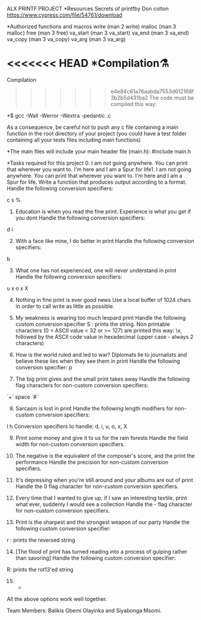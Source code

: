 ALX PRINTF PROJECT
*Resources
Secrets of printfby Don colton https://www.cypress.com/file/54761/download

*Authorized functions and macros
write (man 2 write) malloc (man 3 malloc) free (man 3 free) va_start (man 3 va_start) va_end (man 3 va_end) va_copy (man 3 va_copy) va_arg (man 3 va_arg)

<<<<<<< HEAD
*Compilation⚗️
=======
Compilation
>>>>>>> e4e84c61a76aabda7553d612168f3b2b5d431ba2
The code must be compiled this way:

*$ gcc -Wall -Werror -Wextra -pedantic .c

As a consequence, be careful not to push any c file containing a main function in the root directory of your project (you could have a test folder containing all your tests files including main functions)

*The main files will include your main header file (main.h): #include main.h

*Tasks required for this project
0. I am not going anywhere. You can print that wherever you want to. I'm here and I am a Spur for life1. I am not going anywhere. You can print that wherever you want to. I'm here and I am a Spur for life.
Write a function that produces output according to a format. Handle the following conversion specifiers:

c
s
%

1. Education is when you read the fine print. Experience is what you get if you dont
Handle the following conversion specifiers:

d
i

2. With a face like mine, I do better in print
Handle the following conversion specifiers:

b

3. What one has not experienced, one will never understand in print
Handle the following conversion specifiers:

u
x
o
x
X

4. Nothing in fine print is ever good news
Use a local buffer of 1024 chars in order to call write as little as possible.

5. My weakness is wearing too much leopard print
Handle the following custom conversion specifier
S : prints the string.
Non printable characters (0 < ASCII value < 32 or >= 127) are printed this way: \x, followed by the ASCII code value in hexadecimal (upper case - always 2 characters)

6. How is the world ruled and led to war? Diplomats lie to journalists and believe these lies when they see them in print
Handle the following conversion specifier: p

7. The big print gives and the small print takes away
Handle the following flag characters for non-custom conversion specifiers:

´+´
space
´#´

8. Sarcasm is lost in print
Handle the following length modifiers for non-custom conversion specifiers:

l
h Conversion specifiers to handle: d, i, u, o, x, X

9. Print some money and give it to us for the rain forests
Handle the field width for non-custom conversion specifiers.

10. The negative is the equivalent of the composer's score, and the print the performance
Handle the precision for non-custom conversion specifiers.

11. It's depressing when you're still around and your albums are out of print
Handle the 0 flag character for non-custom conversion specifiers.

12. Every time that I wanted to give up, if I saw an interesting textile, print what ever, suddenly I would see a collection
Handle the - flag character for non-custom conversion specifiers.

13. Print is the sharpest and the strongest weapon of our party
Handle the following custom conversion specifier:

r : prints the reversed string

14. [The flood of print has turned reading into a process of gulping rather than savoring]
Handle the following custom conversion specifier:

R: prints the rot13'ed string

15. *
All the above options work well together.

Team Members:
Balikis Gbemi Olayinka and Siyabonga Msomi.
